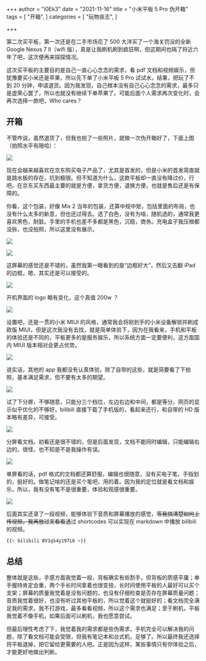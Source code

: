+++
author = "i0Ek3"
date = "2021-11-16"
title = "小米平板 5 Pro 伪开箱" 
tags = [
    "开箱",
]
categories = [
    "玩物丧志",
]

+++



第二次买平板，第一次还是在二手市场花了 500 大洋买了一个海关罚没的全新 Google Nexus 7 II（wifi 版），真是让我刷机刷到疯狂啊，但这期间也隔了将近六年了吧，这次便再来探探情况。

这次买平板的主要目的是自己一直心心念念的需求，看 pdf 文档和视频娱乐，但犹豫要买小米还是苹果，所以先下单了小米平板 5 Pro 试试水，结果，把玩了不到 20 分钟，申请退货。因为我发现，自己根本没有自己心心念念的需求，最多只是虚荣心罢了，所以也就没有继续下单苹果了。可能后面个人需求再次变化时，会再次选择一款吧，Who cares？

## 开箱

不管咋说，虽然退货了，但我也拍了一些照片，就做一次伪开箱好了，下面上图（拍照水平有限哈）：

![](https://cdn.jsdelivr.net/gh/i0Ek3/apichost@main/niter.top/package.41apwd17wk1s.jpg)

现在会越来越喜欢在京东购买电子产品了，尤其是首发的，但是小米的首发简直就是跳水板的存在，坑到极限。但不知道为什么，这款平板却一直没有降过价，行吧。在京东买东西最主要的就是方便，拿货方便，退换方便，也就是售后还是有保障的。

你看，这个包装，好像 Mix 2 当年的包装，还算中规中矩，包括里面的布局，也没有什么太多的新意，但也还过得去。选了白色，没有为啥，随机选的，通常我更喜欢黑色，耐脏。手里的手机也差不多都是黑色，沉稳，商务。充电盒子我压根都没拆，也没拍照，所以这里没有展示。

![](https://cdn.jsdelivr.net/gh/i0Ek3/apichost@main/niter.top/whole.5x1koc6lmagw.jpg)

![](https://cdn.jsdelivr.net/gh/i0Ek3/apichost@main/niter.top/pack.4opv77yutl6o.jpg)

这屏幕的感觉还是不错的，虽然我第一眼看到的是“边框好大”，然后又去翻 iPad 的边框，嗯，其实还是可以接受的。

![](https://cdn.jsdelivr.net/gh/i0Ek3/apichost@main/niter.top/face.4ydg083ftw8w.jpg)

开机界面的 logo 略有变化，这个真值 200w ？

![](https://cdn.jsdelivr.net/gh/i0Ek3/apichost@main/niter.top/boot.27zsjj90f6kg.jpg)

设置吧，还是一贯的小米 MIUI 的风格，通常我会将刚到手的小米设备解锁并刷成欧版 MIUI，但是这次我没有去找，就是简单体验下，因为在我看来，手机和平板的体验还是不同的，平板更多的是服务娱乐，所以系统方面一定要便利，这方面国内 MIUI 版本相对会更占优势。

![](https://cdn.jsdelivr.net/gh/i0Ek3/apichost@main/niter.top/setting.23obgde252ao.jpg)

说实话，其他的 app 我都没有认真体验，除了自带的这些，就是简要看了下拍照，基本满足需求，但不要有太多的期望。

![](https://cdn.jsdelivr.net/gh/i0Ek3/apichost@main/niter.top/camera.6ueqisit5mrk.jpg)

试了下分屏，不够随意，只能分三个档位，左边右边和中间，都是等分。网页的显示似乎优化的不够好，bilibili 直接下载了手机版的，看起来还行，和自带的 HD 版本略有差异，可接受。

![](https://cdn.jsdelivr.net/gh/i0Ek3/apichost@main/niter.top/split.21cmgfapmxsw.jpg)

分屏看文档，初看还是很不错的，但是后面发现，文档不能同时编辑，只能编辑右边的，很怪，也不知是不是我操作有误。

![](https://cdn.jsdelivr.net/gh/i0Ek3/apichost@main/niter.top/2pdf.si7hj4rdx5s.jpg)

单屏看的话，pdf 格式的文档都还算舒服，编辑也很随意，没有买电子笔，手指划的，挺好的。做笔记啥的还是买个笔吧，用的着。因为我的定位就是看文档和娱乐，所以，我有没有笔不是很重要，体验和观感很重要。 

![](https://cdn.jsdelivr.net/gh/i0Ek3/apichost@main/niter.top/1pdf.2tryke68k134.jpg)

后面其实还录了一段视频，能够体验下音质和屏幕播放的感觉，~~等我搞清楚如何上传视频，我再放过来看看~~通过 shortcodes 可以实现在 markdown 中播放 bilibili 的视频。

```python
{{< bilibili BV1qS4y197L6 >}}
```

## 总结

整体就是这些，手感方面我觉着一般，背板确实有些割手，但背板的质感平庸；单手握持肯定会重，两个手长时间拿着也很变扭，长时间使用平板的人最好可以买个支架；屏幕的质量我觉着是没有问题的，也没有仔细检查是否存在屏幕质量问题；音质我觉着很好，也没有听过其他平板的，所以觉着这个就挺好的；看文档完全满足我的需求，我不打游戏，最多看看视频，所以这个需求也满足；至于刷机，平板我觉着不像手机，如果后面可以刷机，我也愿意尝试。

但最后理性考虑了下，我觉着我的需求都是些伪需求，手机完全可以解决我的问题，除了看文档可能会受限，但我有笔记本和台式机，足够了。所以最终我还选择将平板退掉，把它留给更需要的人吧。正是因为这样，某些事情只有你体验之后，才能更好地做出判断。

